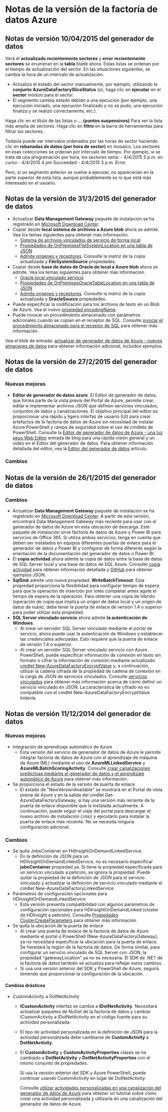 <properties 
	pageTitle="Factoría de datos - Notas de la versión | Azure" 
	description="Notas de generador de datos" 
	services="data-factory" 
	documentationCenter="" 
	authors="spelluru" 
	manager="jhubbard" 
	editor="monicar"/>

<tags 
	ms.service="data-factory" 
	ms.workload="data-services" 
	ms.tgt_pltfrm="na" 
	ms.devlang="na" 
	ms.topic="article" 
	ms.date="04/10/2015" 
	ms.author="spelluru"/>

# Notas de la versión de la factoría de datos Azure

## Notas de versión 10/04/2015 del generador de datos
Verá el **actualizado recientemente sectores** y **error recientemente sectores** se enumeran en la **tabla** blade ahora. Estas listas se ordenan por el tiempo de actualización del sector. En las situaciones siguientes, se cambia la hora de un intervalo de actualización.

-  Actualiza el estado del sector manualmente, por ejemplo, utilizando la **conjunto AzureDataFactorySliceStatus** (o), haga clic en **ejecutar** en el **sector** módulo para el sector.
-  El segmento cambia estado debido a una ejecución (por ejemplo, una ejecución iniciado, una ejecución finalizado y no se pudo, una ejecución finaliza y se realizó correctamente, etc.).

Haga clic en el título de las listas o **... (puntos suspensivos)** Para ver la lista más amplia de sectores. Haga clic en **filtro** en la barra de herramientas para filtrar los sectores.
 
Todavía puede ver intervalos ordenados por las horas de sector haciendo clic en **rebanadas de datos (por hora de sector)** en mosaico. Los sectores en esas colecciones se ordenan por intervalo de tiempo. Por ejemplo, si se trata de una programación por hora, los sectores sería: - 4/4/2015 5 p.m. en curso - 4/4/2015 4 pm Succeeded - 4/4/2015 3 p.m. Error

Pero, si un segmento anterior se vuelve a ejecutar, no aparecerían en la parte superior de esta lista, aunque probablemente es lo que está más interesado en el usuario.

## Notas de la versión de 31/3/2015 del generador de datos
- Actualizar **Data Management Gateway** paquete de instalación se ha registrado en [Microsoft Download Center][adf-gateway-download].
- Copiar desde **local sistema de archivos a Azure blob** ahora se admite. Vea los temas siguientes para obtener más información.
	-  [Sistema de archivos vinculados de servicio de forma local](https://msdn.microsoft.com/library/dn930836.aspx)
	-  [Propiedades de OnPremisesFileSystemLocation en una tabla de JSON](https://msdn.microsoft.com/library/dn894089.aspx#OnPremFileSystem)
	-  [Admite orígenes y receptores](https://msdn.microsoft.com/library/dn894007.aspx). Consulte la matriz de la copia actualizada y **FileSystemSource** propiedades. 
-  Copiar desde **base de datos de Oracle de local a Azure blob** ahora se admite. Vea los temas siguientes para obtener más información. 
	-  [Oracle local vinculado servicio](https://msdn.microsoft.com/library/dn948537.aspx)
	-  [Propiedades de OnPremisesOracleTableLocation en una tabla de JSON](https://msdn.microsoft.com/library/dn894089.aspx#Oracle) 
	-  [Admite orígenes y receptores](https://msdn.microsoft.com/library/dn894007.aspx). Consulte la matriz de la copia actualizada y **OracleSource** propiedades.
-  Puede especificar la codificación para los archivos de texto en un Blob de Azure. Vea el nuevo [propiedad encodingName](https://msdn.microsoft.com/library/dn894089.aspx#AzureBlob). 
- Puede invocar un procedimiento almacenado con parámetros adicionales cuando se copian en el receptor de SQL. Consulte [invocar el procedimiento almacenado para el receptor de SQL][adf-copy-advanced] para obtener más información.   

Vea el blob de entrada: [actualizar de generador de datos de Azure - nuevos almacenes de datos](http://azure.microsoft.com/blog/2015/03/30/azure-data-factory-update-new-data-stores/) para obtener información adicional, incluidos ejemplos.

## Notas de la versión de 27/2/2015 del generador de datos

### Nuevas mejoras
- **Editor de generador de datos azure**. El Editor de generador de datos, que forma parte de la vista previa del Portal de Azure, permite crear, editar e implementar archivos JSON que definen servicios vinculados, conjuntos de datos y canalizaciones. El objetivo principal del editor es proporcionar una rápido y ligero interfaz de usuario (UI) para crear artefactos de la factoría de datos de Azure sin necesidad de instalar Azure PowerShell y rampa de seguridad sobre el uso de cmdlets de PowerShell. Consulte la [Editor de generador de datos de Azure - una luz peso Web Editor][adf-editor-blog] entrada de blog para una rápida visión general y un vídeo en el Editor del generador de datos. Para obtener información detallada del editor, vea la [Editor del generador de datos][adf-editor] artículo.          

### Cambios

## Notas de la versión de 26/1/2015 del generador de datos ##

### Cambios
- Actualizar **Data Management Gateway** paquete de instalación se ha registrado en [Microsoft Download Center][adf-gateway-download]. A partir de esta versión, encontrará Data Management Gateway más reciente para usar con el generador de datos de Azure en esta ubicación de descarga. Este paquete de instalación sirve factoría de datos de Azure y Power BI para servicios de Office 365. Si utiliza ambos servicios, tenga en cuenta que deben ser instalados en equipos diferentes puertas de enlace para el generador de datos y Power BI y configurar de forma diferente según la orientación de la documentación del generador de datos o Power BI.
- El **copia actividad** ahora admite la copia de datos entre la base de datos de SQL Server local y una base de datos de SQL Azure. Consulte [copia actividad][adf-copy-activity] para obtener información detallada y [GitHub][adf-github-samples] para obtener ejemplos JSON.
- **SqlSink** admite una nueva propiedad: **WriteBatchTimeout**. Esta propiedad proporciona la flexibilidad para configurar tiempo de espera para que la operación de inserción por lotes completar antes agote el tiempo de espera de la operación. Para obtener una copia de híbrido (operación de copia que implica un origen de datos local y un origen de datos de nube), debe tener la puerta de enlace de versión 1.4 o superior para poder utilizar esta propiedad. 
- **SQL Server vinculado servicio** ahora admite **la autenticación de Windows**. 
	- Al crear un servidor SQL Server vinculado mediante el portal de servicio, ahora puede usar la autenticación de Windows y establecer las credenciales adecuadas. Esto requiere que la puerta de enlace de versión 1.4 o superior. 
	- Al crear un servidor SQL Server vinculado servicio con Azure PowerShell, puede especificar información de conexión en texto sin formato o cifrar la información de conexión mediante actualizado [cmdlet New-AzureDataFactoryEncryptValue][adf-encrypt-value-cmdlet] y, a continuación, utilizar la cadena cifrada de la propiedad de cadena de conexión en la carga de JSON de servicios vinculados. Consulte [servicios vinculados][adf-msdn-linked-services] para obtener más información acerca de cómo definir un servicio vinculado en JSON. La característica de cifrado no es compatible con el cmdlet New-AzureDataFactoryEncryptValue todavía. 

## Notas de versión 11/12/2014 del generador de datos ##

### Nuevas mejoras

- Integración de aprendizaje automático de Azure
	- Esta versión del servicio de generador de datos de Azure le permite integrar factoría de datos de Azure con el aprendizaje de máquina de Azure (ML) mediante el uso de **AzureMLLinkedService** y **AzureMLBatchScoringActivity**. Consulte [crear canalizaciones predictivas mediante el generador de datos y el aprendizaje automático de Azure][adf-azure-ml] para obtener más información. 
- Se proporciona el estado de la versión de puerta de enlace
	- El estado de "NewVersionAvailable" se mostrará en el Portal de vista previa de Azure y en la salida del cmdlet Get-AzureDataFactoryGateway, si hay una versión más reciente de la puerta de enlace disponible que la instalada actualmente. A continuación, puede seguir el viaje del portal para descargar el nuevo archivo de instalación (.msi) y ejecutarlo para instalar la puerta de enlace más reciente. No se necesita ninguna configuración adicional.

### Cambios

- Se quita JobsContainer en HdInsightOnDemandLinkedService.
	- En la definición de JSON para un HDInsightOnDemandLinkedService, no es necesario especificar **jobsContainer** propiedad ya. Si tiene la propiedad especificada para un servicio vinculado a petición, se ignora la propiedad. Puede quitar la propiedad de la definición de JSON para el servicio vinculado y actualizar la definición de servicio vinculado mediante el cmdlet New-AzureDataFactoryLinkedService.
- Parámetros de configuración opcionales para HDInsightOnDemandLinkedService
	- Esta versión presenta compatibilidad con algunos parámetros de configuración opcionales para HDInsightOnDemandLinked (clúster de HDInsight a petición). Consulte [Propiedades ClusterCreateParameters][on-demand-hdi-parameters] para obtener más información.
- Se quita la ubicación de la puerta de enlace
	- Al crear una puerta de enlace de la factoría de datos de Azure mediante el portal o PowerShell (New-AzureDataFactoryGateway), ya no necesitará especificar la ubicación para la puerta de enlace. Se heredará la región de la factoría de datos. De forma similar, para configurar un servicio vinculado de SQL Server con JSON, la propiedad "gatewayLocation" ya no es necesaria. El SDK de .NET de la factoria de datos también se actualiza para reflejar estos cambios.
	- Si usa una versión anterior del SDK y PowerShell de Azure, seguirá teniendo que proporcionar la configuración de la ubicación.
 
     

#### Cambios drásticos
	
- CustomActivity a DotNetActivity
	- **ICustomActivity** interfaz se cambia a **IDotNetActivity**. Necesitará actualizar paquetes de NuGet de la factoría de datos y cambiar ICustomActivity a IDotNetActivity en el código fuente para su actividad personalizada.  
	- El tipo de actividad personalizada en la definición de JSON para la actividad personalizada debe cambiarse de **CustomActivity** a **DotNetActivity**. 
	- El **CustomActivity** y **CustomActivityProperties** clases se ha cambiado a **DotNetActivity** y **DotNetActivityProperties** con el mismo conjunto de propiedades.

		Si usa la versión anterior del SDK y Azure PowerShell, puede continuar usando CustomActivity en lugar de DotNetActivity.
    
  		Consulte [utilizar actividades personalizadas en una canalización del generador de datos de Azure][adf-custom-activities] para obtener un tutorial sobre cómo crear una actividad personalizada y utilizarla en una canalización del generador de datos de Azure.

[adf-azure-ml]: data-factory-create-predictive-pipelines.md
[adf-custom-activities]: data-factory-use-custom-activities.md
[adf-copy-activity]: data-factory-copy-activity.md
[adf-editor]: data-factory-editor.md
[adf-copy-advanced]: data-factory-copy-activity-advanced.md

[adf-editor-video]: http://channel9.msdn.com/Blogs/Windows-Azure/New-Azure-Data-Factory-Editor-UI
[adf-editor-blog]: http://azure.microsoft.com/blog/2015/03/02/azure-data-factory-editor-a-light-weight-web-editor/
[on-demand-hdi-parameters]: http://msdn.microsoft.com/library/microsoft.windowsazure.management.hdinsight.clustercreateparameters_properties.aspx
[adf-gateway-download]: http://www.microsoft.com/download/details.aspx?id=39717
[adf-github-samples]: https://github.com/Azure/Azure-DataFactory/tree/master/Samples/JSON
[adf-msdn-linked-services]: https://msdn.microsoft.com/library/dn834986.aspx
[adf-encrypt-value-cmdlet]: https://msdn.microsoft.com/library/dn834940.aspx

<!---HONumber=GIT-SubDir--> 
